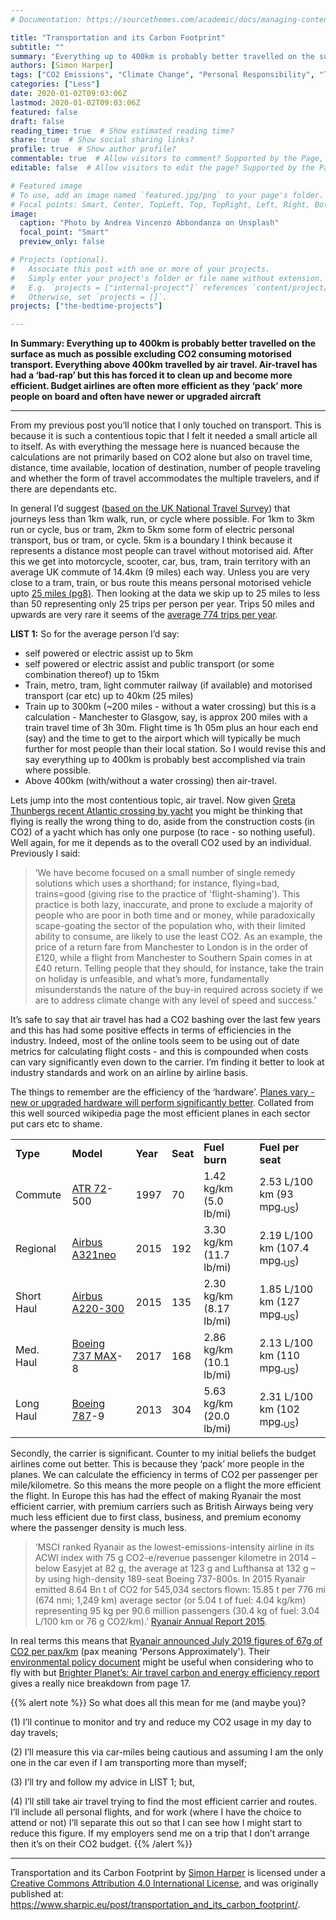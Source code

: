 ```yaml
---
# Documentation: https://sourcethemes.com/academic/docs/managing-content/

title: "Transportation and its Carbon Footprint"
subtitle: ""
summary: "Everything up to 400km is probably better travelled on the surface as much as possible excluding CO2 consuming motorised transport. Everything above 400km travelled by air travel. Air-travel has had a ‘bad-rap’ but this has forced it to clean up and become more efficient. Budget airlines are often more efficient as they ‘pack’ more people on board and often have newer or upgraded aircraft."
authors: [Simon Harper]
tags: ["CO2 Emissions", "Climate Change", "Personal Responsibility", "Travel", "Transport"]
categories: ["Less"]
date: 2020-01-02T09:03:06Z
lastmod: 2020-01-02T09:03:06Z
featured: false
draft: false
reading_time: true  # Show estimated reading time?
share: true  # Show social sharing links?
profile: true  # Show author profile?
commentable: true  # Allow visitors to comment? Supported by the Page, Post, and Docs content types.
editable: false  # Allow visitors to edit the page? Supported by the Page, Post, and Docs content types.

# Featured image
# To use, add an image named `featured.jpg/png` to your page's folder.
# Focal points: Smart, Center, TopLeft, Top, TopRight, Left, Right, BottomLeft, Bottom, BottomRight.
image:
  caption: "Photo by Andrea Vincenzo Abbondanza on Unsplash"
  focal_point: "Smart"
  preview_only: false

# Projects (optional).
#   Associate this post with one or more of your projects.
#   Simply enter your project's folder or file name without extension.
#   E.g. `projects = ["internal-project"]` references `content/project/deep-learning/index.md`.
#   Otherwise, set `projects = []`.
projects: ["the-bedtime-projects"]

---
```


**In Summary: Everything up to 400km is probably better travelled on the surface as much as possible excluding CO2 consuming motorised transport. Everything above 400km travelled by air travel. Air-travel has had a ‘bad-rap’ but this has forced it to clean up and become more efficient. Budget airlines are often more efficient as they ‘pack’ more people on board and often have newer or upgraded aircraft**

---

From my previous post you’ll notice that I only touched on transport. This is because it is such a contentious topic that I felt it needed a small article all to itself. As with everything the message here is nuanced because the calculations are not primarily based on CO2 alone but also on travel time, distance, time available, location of destination, number of people traveling and whether the form of travel accommodates the multiple travelers, and if there are dependants etc. 

In general I’d suggest ([based on the UK National Travel Survey](https://www.gov.uk/government/statistics/national-travel-survey-2016)) that journeys less than 1km walk, run, or cycle where possible. For 1km to 3km run or cycle, bus or tram, 2km to 5km some form of electric personal transport, bus or tram, or cycle. 5km is a boundary I think because it represents a distance most people can travel without motorised aid. After this we get into motorcycle, scooter, car, bus, tram, train territory with an average UK commute of 14.4km (9 miles) each way. Unless you are very close to a tram, train, or bus route this means personal motorised vehicle upto [25 miles (pg8)](https://assets.publishing.service.gov.uk/government/uploads/system/uploads/attachment_data/file/674568/analysis-from-the-national-travel-survey.pdf?_ga=2.205806995.1612250571.1566729501-1748835562.1566729501). Then looking at the data we skip up to 25 miles to less than 50 representing only 25 trips per person per year. Trips 50 miles and upwards are very rare it seems of the [average 774 trips per year](https://assets.publishing.service.gov.uk/government/uploads/system/uploads/attachment_data/file/632913/nts-infographic-2016.pdf?_ga=2.36510624.1612250571.1566729501-1748835562.1566729501).

**LIST 1:** So for the average person I’d say:

*   self powered or electric assist up to 5km
*   self powered or electric assist and public transport (or some combination thereof) up to 15km
*   Train, metro, tram, light commuter railway (if available) and motorised transport (car etc) up to 40km (25 miles)
*   Train up to 300km (~200 miles - without a water crossing) but this is a calculation - Manchester to Glasgow, say, is approx 200 miles with a train travel time of 3h 30m. Flight time is 1h 05m plus an hour each end (say) and the time to get to the airport which will typically be much further for most people than their local station. So I would revise this and say everything up to 400km is probably best accomplished via train where possible. 
*   Above 400km (with/without a water crossing) then air-travel.

Lets jump into the most contentious topic, air travel. Now given [Greta Thunbergs recent Atlantic crossing by yacht](https://www.independent.co.uk/news/uk/home-news/greta-thunberg-sailing-boat-climate-change-un-summits-new-york-santiago-a9058541.html) you might be thinking that flying is really the wrong thing to do, aside from the construction costs (in CO2) of a yacht which has only one purpose (to race - so nothing useful). Well again, for me it depends as to the overall CO2 used by an individual. Previously I said:

> ‘We have become focused on a small number of single remedy solutions which uses a shorthand; for instance, flying=bad, trains=good (giving rise to the practice of 'flight-shaming'). This practice is both lazy, inaccurate, and prone to exclude a majority of people who are poor in both time and or money, while paradoxically scape-goating the sector of the population who, with their limited ability to consume, are likely to use the least CO2. As an example, the price of a return fare from Manchester to London is in the order of £120, while a flight from Manchester to Southern Spain comes in at £40 return. Telling people that they should, for instance, take the train on holiday is unfeasible, and what’s more, fundamentally misunderstands the nature of the buy-in required across society if we are to address climate change with any level of speed and success.’

It’s safe to say that air travel has had a CO2 bashing over the last few years and this has had some positive effects in terms of efficiencies in the industry. Indeed, most of the online tools seem to be using out of date metrics for calculating flight costs - and this is compounded when costs can vary significantly even down to the carrier. I’m finding it better to look at industry standards and work on an airline by airline basis. 

The things to remember are the efficiency of the ‘hardware’. [Planes vary - new or upgraded hardware will perform significantly better](https://en.wikipedia.org/wiki/Fuel_economy_in_aircraft). Collated from this well sourced wikipedia page the most efficient planes in each sector put cars etc to shame.


<table>
  <tr>
   <td><strong>Type</strong>
   </td>
   <td><strong>Model</strong>
   </td>
   <td><strong>Year</strong>
   </td>
   <td><strong>Seat</strong>
   </td>
   <td><strong>Fuel burn</strong>
   </td>
   <td><strong>Fuel per seat</strong>
   </td>
  </tr>
  <tr>
   <td>Commute
   </td>
   <td><a href="https://en.wikipedia.org/wiki/ATR_72">ATR 72</a>-500
   </td>
   <td>1997
   </td>
   <td>70
   </td>
   <td>1.42 kg/km (5.0 lb/mi)
   </td>
   <td>2.53 L/100 km (93 mpg<sub>‑US</sub>)
   </td>
  </tr>
  <tr>
   <td>Regional
   </td>
   <td><a href="https://en.wikipedia.org/wiki/Airbus_A321neo">Airbus A321neo</a>
   </td>
   <td>2015
   </td>
   <td>192
   </td>
   <td>3.30 kg/km (11.7 lb/mi)
   </td>
   <td>2.19 L/100 km (107.4 mpg<sub>‑US</sub>)
   </td>
  </tr>
  <tr>
   <td>Short Haul
   </td>
   <td><a href="https://en.wikipedia.org/wiki/Bombardier_CS300">Airbus A220-300</a>
   </td>
   <td>2015
   </td>
   <td>135
   </td>
   <td>2.30 kg/km (8.17 lb/mi)
   </td>
   <td>1.85 L/100 km (127 mpg<sub>‑US</sub>)
   </td>
  </tr>
  <tr>
   <td>Med. Haul
   </td>
   <td><a href="https://en.wikipedia.org/wiki/Boeing_737_MAX">Boeing 737 MAX</a>-8
   </td>
   <td>2017
   </td>
   <td>168
   </td>
   <td>2.86 kg/km (10.1 lb/mi)
   </td>
   <td>2.13 L/100 km (110 mpg<sub>‑US</sub>)
   </td>
  </tr>
  <tr>
   <td>Long Haul
   </td>
   <td><a href="https://en.wikipedia.org/wiki/Boeing_787">Boeing 787</a>-9
   </td>
   <td>2013
   </td>
   <td>304
   </td>
   <td>5.63 kg/km (20.0 lb/mi)
   </td>
   <td>2.31 L/100 km (102 mpg<sub>‑US</sub>)
   </td>
  </tr>
</table>


Secondly, the carrier is significant. Counter to my initial beliefs the budget airlines come out better. This is because they ‘pack’ more people in the planes. We can calculate the efficiency in terms of CO2 per passenger per mile/kilometre. So this means the more people on a flight the more efficient the flight. In Europe this has had the effect of making Ryanair the most efficient carrier, with premium carriers such as British Airways being very much less efficient due to first class, business, and premium economy where the passenger density is much less. 

> ‘MSCI ranked Ryanair as the lowest-emissions-intensity airline in its ACWI index with 75 g CO2-e/revenue passenger kilometre in 2014 – below Easyjet at 82 g, the average at 123 g and Lufthansa at 132 g – by using high-density 189-seat Boeing 737-800s. In 2015 Ryanair emitted 8.64 Bn t of CO2 for 545,034 sectors flown: 15.85 t per 776 mi (674 nmi; 1,249 km) average sector (or 5.04 t of fuel: 4.04 kg/km) representing 95 kg per 90.6 million passengers (30.4 kg of fuel: 3.04 L/100 km or 76 g CO2/km).’ [Ryanair Annual Report 2015](https://investor.ryanair.com/wp-content/uploads/2016/07/Ryanair-Annual-Report-FY16.pdf).

In real terms this means that [Ryanair announced July 2019 figures of 67g of CO2 per pax](https://corporate.ryanair.com/news/ryanair-becomes-first-eu-airline-to-report-monthly-co2-emissions/)[/km](https://corporate.ryanair.com/news/ryanair-becomes-first-eu-airline-to-report-monthly-co2-emissions/) (pax meaning 'Persons Approximately'). Their [environmental policy document](https://corporate.ryanair.com/wp-content/uploads/2018/03/Enviromental-Policy-Doc.pdf) might be useful when considering who to fly with but [Brighter Planet’s:  Air travel carbon and energy efficiency report](http://static.brighterplanet.com/science/publications/aviation/aviation.pdf) gives a really nice breakdown from page 17.


{{% alert note %}}
So what does all this mean for me (and maybe you)?

(1) I’ll continue to monitor and try and reduce my CO2 usage in my day to day travels;

(2) I’ll measure this via car-miles being cautious and assuming I am the only one in the car even if I am transporting more than myself;

(3) I’ll try and follow my advice in LIST 1; but,

(4) I’ll still take air travel trying to find the most efficient carrier and routes. I’ll include all personal flights, and for work (where I have the choice to attend or not) I’ll separate this out so that I can see how I might start to reduce this figure. If my employers send me on a trip that I don’t arrange then it’s on their CO2 budget. 
{{% /alert %}}

---

<span xmlns:dct="http://purl.org/dc/terms/" href="http://purl.org/dc/dcmitype/Text" property="dct:title" rel="dct:type">Transportation and its Carbon Footprint</span> by <a xmlns:cc="http://creativecommons.org/ns#" href="https://www.sharpic.eu/post/transportation_and_its_carbon_footprint/" property="cc:attributionName" rel="cc:attributionURL">Simon Harper</a> is licensed under a <a rel="license" href="http://creativecommons.org/licenses/by/4.0/">Creative Commons Attribution 4.0 International License</a>, and was originally published at: https://www.sharpic.eu/post/transportation_and_its_carbon_footprint/.